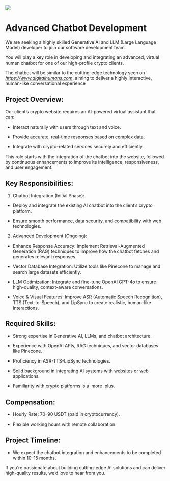 ![](https://lh7-rt.googleusercontent.com/docsz/AD_4nXc-STxjgzKSv3baGHArweG3SyutSxQylcF_yn1sREtKVXHUgdNNhG9Xc1H5i1TTlDbYjHz1U381Cqiwda8cyyJsz36WgUfgYRR-L5QElaBtdKnT1QKRpOrkOwkNkFQsYmPQ9fDvrQ?key=0SyCjnrIk_kPUPJCu8vG8igd)

# Advanced Chatbot Development

We are seeking a highly skilled Generative AI and LLM (Large Language Model) developer to join our software development team. 

You will play a key role in developing and integrating an advanced, virtual human chatbot for one of our high-profile crypto clients. 

The chatbot will be similar to the cutting-edge technology seen on *https://www.digitalhumans.com*, aiming to deliver a highly interactive, human-like conversational experience

## Project Overview:

Our client’s crypto website requires an AI-powered virtual assistant that can:

*   Interact naturally with users through text and voice.
    
*   Provide accurate, real-time responses based on complex data.
    
*   Integrate with crypto-related services securely and efficiently.
    

This role starts with the integration of the chatbot into the website, followed by continuous enhancements to improve its intelligence, responsiveness, and user engagement.

## Key Responsibilities:

1.  Chatbot Integration (Initial Phase):
    

*   Deploy and integrate the existing AI chatbot into the client’s crypto platform.
    
*   Ensure smooth performance, data security, and compatibility with web technologies.
    

2.  Advanced Development (Ongoing):
    

*   Enhance Response Accuracy: Implement Retrieval-Augmented Generation (RAG) techniques to improve how the chatbot fetches and generates relevant responses.
    
*   Vector Database Integration: Utilize tools like Pinecone to manage and search large datasets efficiently.
    
*   LLM Optimization: Integrate and fine-tune OpenAI GPT-4o to ensure high-quality, context-aware conversations.
    
*   Voice & Visual Features: Improve ASR (Automatic Speech Recognition), TTS (Text-to-Speech), and LipSync to create realistic, human-like interactions.
    

## Required Skills:

*   Strong expertise in Generative AI, LLMs, and chatbot architecture.
    
*   Experience with OpenAI APIs, RAG techniques, and vector databases like Pinecone.
    
*   Proficiency in ASR-TTS-LipSync technologies.
    
*   Solid background in integrating AI systems with websites or web applications.
    
*   Familiarity with crypto platforms is a  more  plus.
    

## Compensation:

*   Hourly Rate: $70–$90 USDT (paid in cryptocurrency).
    
*   Flexible working hours with remote collaboration.
    

## Project Timeline:

*   We expect the chatbot integration and enhancements to be completed within 10–15 months.
    

If you’re passionate about building cutting-edge AI solutions and can deliver high-quality results, we’d love to hear from you.